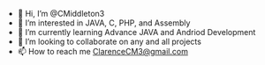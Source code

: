 - 👋 Hi, I’m @CMiddleton3
- 👀 I’m interested in JAVA, C, PHP, and Assembly
- 🌱 I’m currently learning Advance JAVA and Andriod Development
- 💞️ I’m looking to collaborate on any and all projects
- 📫 How to reach me ClarenceCM3@gmail.com

<!---
CMiddleton3/CMiddleton3 is a ✨ special ✨ repository because its `README.md` (this file) appears on your GitHub profile.
You can click the Preview link to take a look at your changes.
--->
